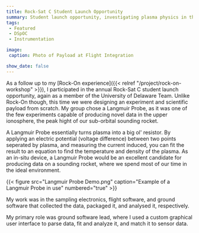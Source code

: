 ```yaml
---
title: Rock-Sat C Student Launch Opportunity
summary: Student launch opportunity, investigating plasma physics in the upper ionosphere.
tags:
 - Featured
 - DSpOC
 - Instrumentation

image:
 caption: Photo of Payload at Flight Integration

show_date: false
---
```


As a follow up to my [Rock-On experience]({{< relref "/project/rock-on-workshop" >}}), I participated in the annual Rock-Sat C student launch opportunity, again as a member of the University of Delaware Team. Unlike Rock-On though, this time we were designing an experiment and scientific payload from scratch. My group chose a Langmuir Probe, as it was one of the few experiments capable of producing novel data in the upper ionosphere, the peak hight of our sub-orbital sounding rocket.

A Langmuir Probe essentially turns plasma into a big ol' resistor. By applying an electric potential (voltage difference) between two points seperated by plasma, and measuring the current induced, you can fit the result to an equation to find the temperature and density of the plasma. As an in-situ device, a Langmuir Probe would be an excellent candidate for producing data on a sounding rocket, where we spend most of our time in the ideal environment.

{{< figure src="Langmuir Probe Demo.png" caption="Example of a Langmuir Probe in use" numbered="true" >}}

My work was in the sampling electronics, flight software, and ground software that collected the data, packaged it, and analysed it, respectively. 

My primary role was ground software lead, where I used a custom graphical user interface to parse data, fit and analyze it, and match it to sensor data. 
